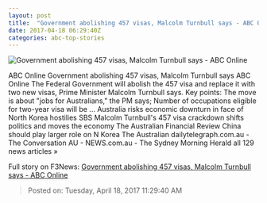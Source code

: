```yaml
---
layout: post
title:  "Government abolishing 457 visas, Malcolm Turnbull says - ABC Online"
date: 2017-04-18 06:29:40Z
categories: abc-top-stories
---
```


![Government abolishing 457 visas, Malcolm Turnbull says - ABC Online](http://www.abc.net.au/news/image/8450862-1x1-700x700.jpg)

ABC Online Government abolishing 457 visas, Malcolm Turnbull says ABC Online The Federal Government will abolish the 457 visa and replace it with two new visas, Prime Minister Malcolm Turnbull says. Key points: The move is about "jobs for Australians," the PM says; Number of occupations eligible for two-year visa will be ... Australia risks economic downturn in face of North Korea hostilies SBS Malcolm Turnbull's 457 visa crackdown shifts politics and moves the economy The Australian Financial Review China should play larger role on N Korea The Australian dailytelegraph.com.au - The Conversation AU - NEWS.com.au - The Sydney Morning Herald all 129 news articles »


Full story on F3News: [Government abolishing 457 visas, Malcolm Turnbull says - ABC Online](http://www.f3nws.com/n/KscctB)

> Posted on: Tuesday, April 18, 2017 11:29:40 AM
